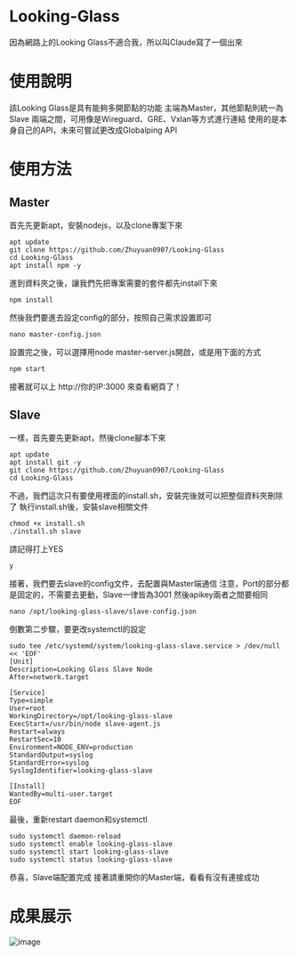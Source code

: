 # Looking-Glass
因為網路上的Looking Glass不適合我，所以叫Claude寫了一個出來

# 使用說明
該Looking Glass是具有能夠多開節點的功能
主端為Master，其他節點則統一為Slave
兩端之間，可用像是Wireguard、GRE、Vxlan等方式進行連結
使用的是本身自己的API，未來可嘗試更改成Globalping API

# 使用方法
## Master
首先先更新apt，安裝nodejs，以及clone專案下來
```
apt update
git clone https://github.com/Zhuyuan0907/Looking-Glass
cd Looking-Glass
apt install npm -y
```
進到資料夾之後，讓我們先把專案需要的套件都先install下來
```
npm install
```
然後我們要進去設定config的部分，按照自己需求設置即可
```
nano master-config.json
```
設置完之後，可以選擇用node master-server.js開啟，或是用下面的方式
```
npm start
```
接著就可以上 http://你的IP:3000 來查看網頁了！

## Slave
一樣，首先要先更新apt，然後clone腳本下來
```
apt update
apt install git -y
git clone https://github.com/Zhuyuan0907/Looking-Glass
cd Looking-Glass
```
不過，我們這次只有要使用裡面的install.sh，安裝完後就可以把整個資料夾刪除了
執行install.sh後，安裝slave相關文件
```
chmod +x install.sh
./install.sh slave
```
請記得打上YES
```
y
```
接著，我們要去slave的config文件，去配置與Master端通信
注意，Port的部分都是固定的，不需要去更動，Slave一律皆為3001
然後apikey兩者之間要相同
```
nano /opt/looking-glass-slave/slave-config.json
```
倒數第二步驟，要更改systemctl的設定
```
sudo tee /etc/systemd/system/looking-glass-slave.service > /dev/null << 'EOF'
[Unit]
Description=Looking Glass Slave Node
After=network.target

[Service]
Type=simple
User=root
WorkingDirectory=/opt/looking-glass-slave
ExecStart=/usr/bin/node slave-agent.js
Restart=always
RestartSec=10
Environment=NODE_ENV=production
StandardOutput=syslog
StandardError=syslog
SyslogIdentifier=looking-glass-slave

[Install]
WantedBy=multi-user.target
EOF
```
最後，重新restart daemon和systemctl
```
sudo systemctl daemon-reload
sudo systemctl enable looking-glass-slave
sudo systemctl start looking-glass-slave
sudo systemctl status looking-glass-slave
```
恭喜，Slave端配置完成
接著請重開你的Master端，看看有沒有連接成功
# 成果展示
![image](https://github.com/user-attachments/assets/c9a07a90-bfb1-4e35-b0a1-9a44a9ab3706)
